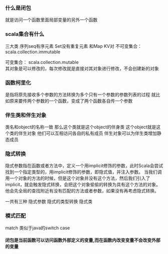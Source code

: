 ### 什么是闭包
就是访问一个函数里面局部变量的另外一个函数

### scala集合有什么
三大类 序列seq有序元素 Set没有重复元素 和Map KV对 
不可变集合：scala.collection.immutable

可变集合： scala.collection.mutable  
其对象是可以修改的，每次修改就是直接对其对象进行修改，不会创建新的对象


### 函数柯里化
是指将原先接收多个参数的方法转换为多个只有一个参数的参数列表的过程
就比如原来要传两个参数的一个函数，变成了两个函数各自传一个参数


### 伴生类和伴生对象
类名和object的名称一致
那么这个类就是这个object的伴身类
这个object就是这个类的伴生对象
他们可以互相访问各自的私有成员 
伴生对象可以为伴生类增加静态成员


### 隐式转换
隐式参数指在函数或者方法中，定义一个用implicit修饰的参数，此时Scala会尝试找到一个指定类型的，用implicit修饰的参数，即隐式值，并注入参数。
当我们调用一个对象的方法的时候，但是这个对象并没有这个方法，然后我们引入了implicit，就会触发隐式转换，会把这个对象偷偷的转换为具有这个方法的对象。
他会先全局的查找附近有没有匹配的方法或者参数，如果没有再考虑隐式转换。


一共有三种
隐式参数
隐式的类型转换
隐式类

### 模式匹配
match 
类似于java的switch case 



#### 闭包是当前函数可以访问函数外部定义的变量,而在函数内改变变量不会改变外部的变量
